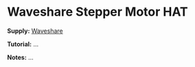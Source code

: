 # Waveshare Stepper Motor HAT

**Supply:** [Waveshare](https://www.waveshare.com/Stepper-Motor-HAT.htm)

**Tutorial:** ...

**Notes:** ...
